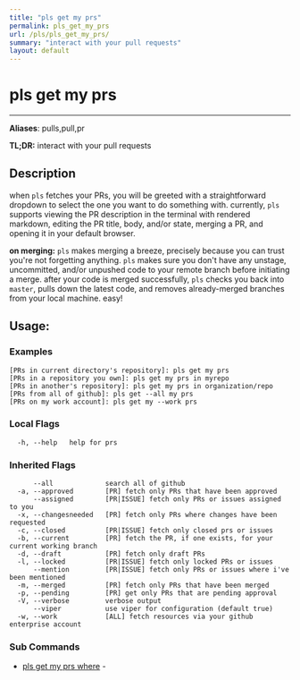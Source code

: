 ```yaml
---
title: "pls get my prs"
permalink: pls_get_my_prs
url: /pls/pls_get_my_prs/
summary: "interact with your pull requests"
layout: default
---
```

# pls get my prs 

---
**Aliases**: pulls,pull,pr

**TL;DR:** interact with your pull requests

## Description

when `pls` fetches your PRs, you will be greeted with a straightforward dropdown to select the one you want to do something with. currently, `pls` supports viewing the PR description in the terminal with rendered markdown, editing the PR title, body, and/or state, merging a PR, and opening it in your default browser.

**on merging:** `pls` makes merging a breeze, precisely because you can trust you're not forgetting anything. `pls` makes sure you don't have any unstage, uncommitted, and/or unpushed code to your remote branch before initiating a merge. after your code is merged successfully, `pls` checks you back into `master`, pulls down the latest code, and removes already-merged branches from your local machine. easy!

## Usage:

### Examples

```
[PRs in current directory's repository]: pls get my prs
[PRs in a repository you own]: pls get my prs in myrepo
[PRs in another's repository]: pls get my prs in organization/repo
[PRs from all of github]: pls get --all my prs
[PRs on my work account]: pls get my --work prs
```

### Local Flags

```
  -h, --help   help for prs
```

### Inherited Flags

```
      --all             search all of github
  -a, --approved        [PR] fetch only PRs that have been approved
      --assigned        [PR|ISSUE] fetch only PRs or issues assigned to you
  -x, --changesneeded   [PR] fetch only PRs where changes have been requested
  -c, --closed          [PR|ISSUE] fetch only closed prs or issues
  -b, --current         [PR] fetch the PR, if one exists, for your current working branch
  -d, --draft           [PR] fetch only draft PRs
  -l, --locked          [PR|ISSUE] fetch only locked PRs or issues
      --mention         [PR|ISSUE] fetch only PRs or issues where i've been mentioned
  -m, --merged          [PR] fetch only PRs that have been merged
  -p, --pending         [PR] get only PRs that are pending approval
  -V, --verbose         verbose output
      --viper           use viper for configuration (default true)
  -w, --work            [ALL] fetch resources via your github enterprise account
```
### Sub Commands

* [pls get my prs where](/pls/pls_get_my_prs_where)	 - 

